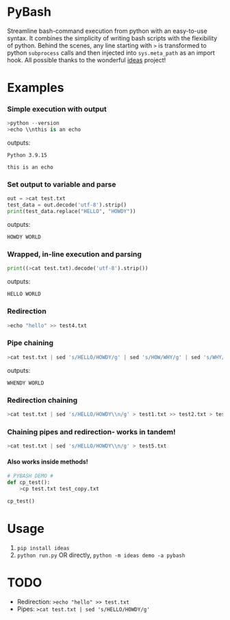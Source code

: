 # PyBash

Streamline bash-command execution from python with an easy-to-use syntax. It combines the simplicity of writing bash scripts with the flexibility of python. Behind the scenes, any line starting with `>` is transformed to python `subprocess` calls and then injected into `sys.meta_path` as an import hook. All possible thanks to the wonderful [ideas](https://github.com/aroberge/ideas) project!


# Examples

### Simple execution with output
```python
>python --version
>echo \\nthis is an echo
```
outputs:
```
Python 3.9.15

this is an echo
```

### Set output to variable and parse
```python
out = >cat test.txt
test_data = out.decode('utf-8').strip()
print(test_data.replace("HELLO", "HOWDY"))
```
outputs:
```
HOWDY WORLD
```

### Wrapped, in-line execution and parsing
```python
print((>cat test.txt).decode('utf-8').strip())
```
outputs:
```
HELLO WORLD
```

### Redirection
```python
>echo "hello" >> test4.txt
```

### Pipe chaining
```python
>cat test.txt | sed 's/HELLO/HOWDY/g' | sed 's/HOW/WHY/g' | sed 's/WHY/WHEN/g'
```
outputs:
```
WHENDY WORLD
```

### Redirection chaining
```python
>cat test.txt | sed 's/HELLO/HOWDY\\n/g' > test1.txt >> test2.txt > test3.txt
```

### Chaining pipes and redirection- works in tandem!
```python
>cat test.txt | sed 's/HELLO/HOWDY\\n/g' > test5.txt
```

#### Also works inside methods!
```python
# PYBASH DEMO #
def cp_test():
    >cp test.txt test_copy.txt

cp_test()
```

# Usage
1. `pip install ideas`
2. `python run.py` OR directly, `python -m ideas demo -a pybash`


# TODO
- Redirection: `>echo "hello" >> test.txt`
- Pipes: `>cat test.txt | sed 's/HELLO/HOWDY/g'`